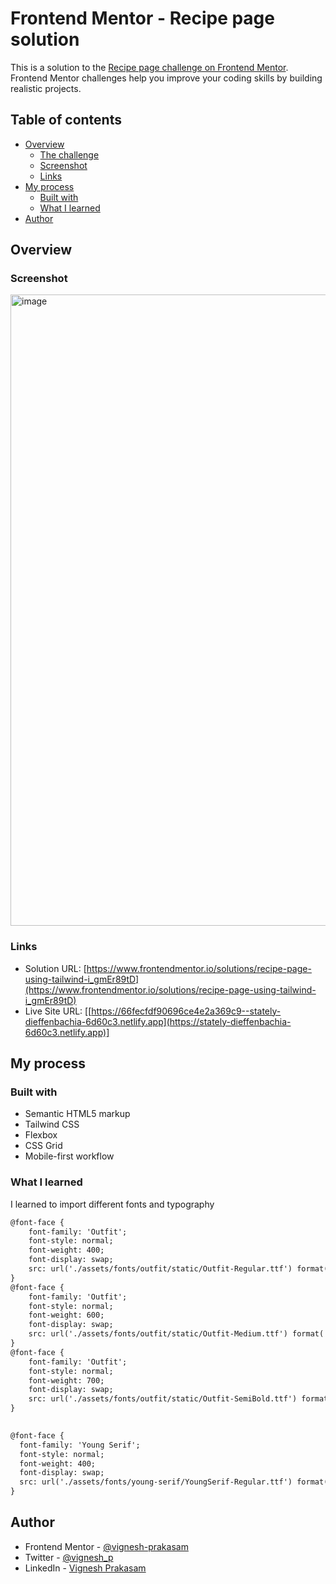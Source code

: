# Frontend Mentor - Recipe page solution

This is a solution to the [Recipe page challenge on Frontend Mentor](https://www.frontendmentor.io/challenges/recipe-page-KiTsR8QQKm). Frontend Mentor challenges help you improve your coding skills by building realistic projects. 

## Table of contents

- [Overview](#overview)
  - [The challenge](#the-challenge)
  - [Screenshot](#screenshot)
  - [Links](#links)
- [My process](#my-process)
  - [Built with](#built-with)
  - [What I learned](#what-i-learned)
- [Author](#author)


## Overview

### Screenshot

<img width="1010" alt="image" src="https://github.com/user-attachments/assets/93732271-d124-4a0a-839f-60f0a7042051">


### Links

- Solution URL: [https://www.frontendmentor.io/solutions/recipe-page-using-tailwind-i_gmEr89tD](https://www.frontendmentor.io/solutions/recipe-page-using-tailwind-i_gmEr89tD)
- Live Site URL: [[https://66fecfdf90696ce4e2a369c9--stately-dieffenbachia-6d60c3.netlify.app](https://stately-dieffenbachia-6d60c3.netlify.app)]

## My process

### Built with

- Semantic HTML5 markup
- Tailwind CSS
- Flexbox
- CSS Grid
- Mobile-first workflow

### What I learned

I learned to import different fonts and typography

```html
@font-face {
    font-family: 'Outfit';
    font-style: normal;
    font-weight: 400;
    font-display: swap;
    src: url('./assets/fonts/outfit/static/Outfit-Regular.ttf') format('woff2');
}
@font-face {
    font-family: 'Outfit';
    font-style: normal;
    font-weight: 600;
    font-display: swap;
    src: url('./assets/fonts/outfit/static/Outfit-Medium.ttf') format('woff2');
}
@font-face {
    font-family: 'Outfit';
    font-style: normal;
    font-weight: 700;
    font-display: swap;
    src: url('./assets/fonts/outfit/static/Outfit-SemiBold.ttf') format('woff2');
}
  

@font-face {
  font-family: 'Young Serif';
  font-style: normal;
  font-weight: 400;
  font-display: swap;
  src: url('./assets/fonts/young-serif/YoungSerif-Regular.ttf') format('woff2');
}
```

## Author

- Frontend Mentor - [@vignesh-prakasam](https://www.frontendmentor.io/profile/vignesh-prakasam)
- Twitter - [@vignesh_p](https://www.twitter.com/vignesh_p)
- LinkedIn - [Vignesh Prakasam](https://www.linkedin.com/in/vprakasam/)


